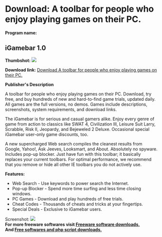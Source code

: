 # Download: A toolbar for people who enjoy playing games on their PC.

**Program name:**

## iGamebar 1.0

  
**Thumbshot:** ![](http://www.freewarefiles.com/screenshot/igamebar_md.gif)   
  
**Download link:** [Download A toolbar for people who enjoy playing games on their PC.](http://freesoftwares.boysofts.com/IGamebar_program_14189.html)  
  


**Publisher's Description**  
  


A toolbar for people who enjoy playing games on their PC. Download, try free, and buy hundreds of new and hard-to-find game trials, updated daily. All games are the full versions, no demos. Games include descriptions, screenshots, system requirements, and download links. 

The iGamebar is for serious and casual gamers alike. Enjoy every genre of game from action to classics like SWAT 4, Civilization III, Leisure Suit Larry, Scrabble, Risk II, Jeopardy, and Bejeweled 2 Deluxe. Occasional special iGamebar user-only game discounts, too. 

A new supercharged Web search compiles the cleanest results from Google, Yahoo!, Ask Jeeves, Looksmart, and About. Absolutely no spyware. Includes pop-up blocker. Just have fun with this toolbar; it basically replaces your current toolbars. For optimal performance, we recommend that you remove or hide all other IE toolbars you do not actively use. 

**Features:**

  * Web Search - Use keywords to power search the Internet. 
  * Pop-up Blocker - Spend more time surfing and less time closing windows. 
  * PC Games - Download and play hundreds of free trials. 
  * Cheat Codes - Thousands of cheats and tricks at your fingertips. 
  * Special Deals - Exclusive to iGamebar users. 

  
  
Screenshot: ![](http://www.freewarefiles.com/screenshot/igamebar.gif)   
**For more freeware softwares visit [Freeware software downloads.](http://freesoftwares.boysofts.com/)**   
**And [Free softwares and php script downloads.](http://www.boysofts.com/)**
